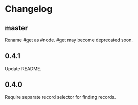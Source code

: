 # Changelog

## master

Rename #get as #node. #get may become deprecated soon.

## 0.4.1

Update README.


## 0.4.0

Require separate record selector for finding records.
